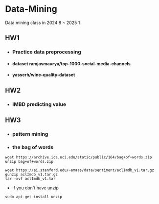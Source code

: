 # Data-Mining
Data mining class in 2024 8 ~ 2025 1

## **HW1**
  - ### Practice data preprocessing
  - #### dataset ramjasmaurya/top-1000-social-media-channels
  - ####         yasserh/wine-quality-dataset

## **HW2**
  - ### IMBD predicting value

## **HW3**
  - ### pattern mining
  - ### **the bag of words**
```shell
wget https://archive.ics.uci.edu/static/public/164/bag+of+words.zip
unzip bag+of+words.zip
```

```shell
wget https://ai.stanford.edu/~amaas/data/sentiment/aclImdb_v1.tar.gz
gunzip aclImdb_v1.tar.gz
tar -xvf aclImdb_v1.tar
```

- If you don't have unzip 
```shell
sudo apt-get install unzip
```
